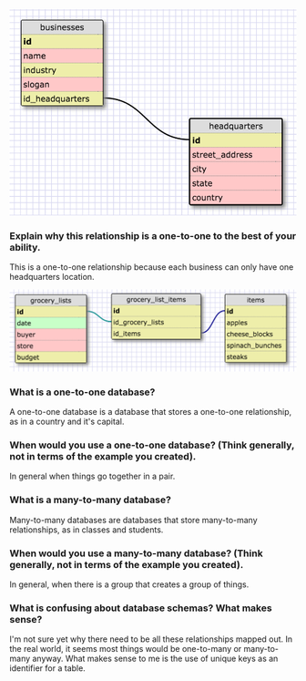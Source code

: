 ![one to one schema](imgs/one_to_one.png)

### Explain why this relationship is a one-to-one to the best of your ability.

This is a one-to-one relationship because each business can only have one headquarters location.

![many to many schema](imgs/groceries.png)

### What is a one-to-one database?

A one-to-one database is a database that stores a one-to-one relationship, as in a country and it's capital.

### When would you use a one-to-one database? (Think generally, not in terms of the example you created).

In general when things go together in a pair.

### What is a many-to-many database?

Many-to-many databases are databases that store many-to-many relationships, as in classes and students.

### When would you use a many-to-many database? (Think generally, not in terms of the example you created).

In general, when there is a group that creates a group of things.

### What is confusing about database schemas? What makes sense?

I'm not sure yet why there need to be all these relationships mapped out. In the real world, it seems most things would be one-to-many or many-to-many anyway. What makes sense to me is the use of unique keys as an identifier for a table.
